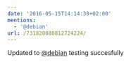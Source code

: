 ```yaml
---
date: '2016-05-15T14:14:38+02:00'
mentions:
  - '@debian'
url: /731820080812724224/
---
```

Updated to [@debian](https://twitter.com/@debian) testing succesfully
